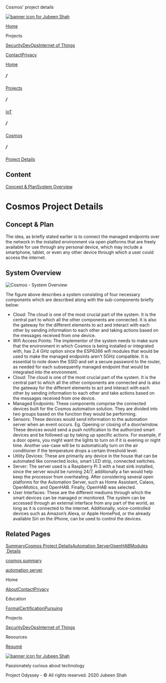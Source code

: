  Cosmos' project details              

[![banner icon for Jubeen Shah](https://project-odyssey.s3.us-east-2.amazonaws.com/d130db536435d20d7579fafb511ca245.svg)](../../../index.markdown)

[Home](../../../index.markdown)

Projects

[Security](../../../projects/security.markdown)[DevOps](../../../projects/devops.markdown)[Internet of Things](../../../projects/iot.markdown)

[Contact](mailto:jnshah2@ncsu.edu)[Privacy](../../../privacy.markdown)

[Home](../../../index.markdown)

##### /

[Projects](../../../projects.markdown)

##### /

[IoT](../../../projects/iot.markdown)

##### /

[Cosmos](../../../projects/iot/cosmos.markdown)

##### /

[Project Details](../../../projects/iot/cosmos/project-details.markdown)

Content
-------

[Concept & Plan](#concept-and-plan)[System Overview](#system-overview)

Cosmos Project Details
======================

Concept & Plan
--------------

The idea, as briefly stated earlier is to connect the managed endpoints over the network in the installed environment via open platforms that are freely available for use through any personal device, which may include a smartphone, tablet, or even any other device through which a user could access the internet.

System Overview
---------------

![Cosmos - System Overview](https://project-odyssey.s3.us-east-2.amazonaws.com/8a6f75eee06765e38e54be1586b38430.png)

The figure above describes a system consisting of four necessary components which are described along with the sub-components briefly below:

*   Cloud: The cloud is one of the most crucial part of the system. It is the central part to which all the other components are connected. It is also the gateway for the different elements to act and interact with each other by sending information to each other and taking actions based on the messages received from one device.
*   Wifi Access Points: The implementor of the system needs to make sure that the environment in which Cosmos is being installed or integrated with, has 2.4 GHz option since the ESP8266 wifi modules that would be used to make the managed endpoints aren’t 5GHz compatible. It is essential to note down the SSID and set a secure password to the router, as needed for each subsequently managed endpoint that would be integrated into the environment.
*   Cloud: The cloud is one of the most crucial part of the system. It is the central part to which all the other components are connected and is also the gateway for the different elements to act and interact with each other by sending information to each other and take actions based on the messages received from one device.
*   Managed Endpoints: These components comprise the connected devices built for the Cosmos automation solution. They are divided into two groups based on the function they would be performing.
*   Sensors: These devices would send information to the automation server when an event occurs. Eg. Opening or closing of a door/window. These devices would send a push notification to the authorized smart devices and be followed up by taking up specific actions. For example, if a door opens, you might want the lights to turn on if it is evening or night time. Another use-case will be to automatically turn on the air conditioner if the temperature drops a certain threshold level.
*   Utility Devices: These are primarily any device in the house that can be automated like connected locks, smart LED strip, connected switches.
*   Server: The server used is a Raspberry Pi 3 with a heat sink installed, since the server would be running 24/7, additionally a fan would help keep the processor from overheating. After considering several open platforms for the Automation Server, such as Home Assistant, Calaos, OpenMotics, and OpenHAB. Finally, OpenHAB was selected.
*   User Interfaces: These are the different mediums through which the smart devices can be managed or monitored. The system can be accessed through an external interface from any part of the world, as long as it is connected to the internet. Additionally, voice-controlled devices such as Amazon’s Alexa, or Apple HomePod, or the already available Siri on the iPhone, can be used to control the devices.

Related Pages
-------------

[Summary](../../../projects/iot/cosmos.markdown)[Cosmos Project Details](../../../projects/iot/cosmos/project-details.markdown)[Automation Server](../../../projects/iot/cosmos/automation-server.markdown)[OpenHAB](../../../projects/iot/cosmos/openhab.markdown)[Modules  Details](../../../projects/iot/cosmos/modules.markdown)

[cosmos summary](../../../projects/iot/cosmos.markdown)

[automation server](../../../projects/iot/cosmos/automation-server.markdown)

Home

[About](../../../index.markdown)[Contact](mailto:jnshah2@ncsu.edu)[Privacy](../../../privacy.markdown)

Education

[Formal](../../../education/formal.markdown)[Certification](../../../education/certifications.markdown)[Pursuing](../../../education/pursuing.markdown)

Projects

[Security](../../../projects/security.markdown)[DevOps](../../../projects/devops.markdown)[Internet of Things](../../../projects/iot.markdown)

Resources

[Resumé](https://project-odyssey.s3.us-east-2.amazonaws.com/Odyssey-Resources/Resume/JubeenShah-Resume.pdf)

[![banner icon for Jubeen Shah](https://project-odyssey.s3.us-east-2.amazonaws.com/d130db536435d20d7579fafb511ca245.svg)](../../../index.markdown)

Passionately curious about technology

Project Odyssey - © All rights reserved. 2020 Jubeen Shah